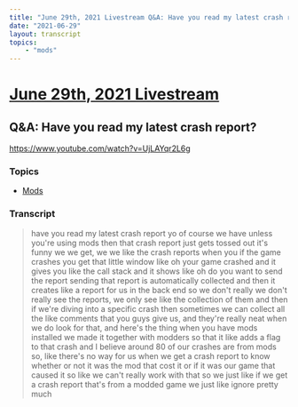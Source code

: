 ```yaml
---
title: "June 29th, 2021 Livestream Q&A: Have you read my latest crash report?"
date: "2021-06-29"
layout: transcript
topics:
    - "mods"
---
```

# [June 29th, 2021 Livestream](../2021-06-29.md)
## Q&A: Have you read my latest crash report?
https://www.youtube.com/watch?v=UjLAYqr2L6g

### Topics
* [Mods](../topics/mods.md)

### Transcript

> have you read my latest crash report yo of course we have unless you're using mods then that crash report just gets tossed out it's funny we we get, we we like the crash reports when you if the game crashes you get that little window like oh your game crashed and it gives you like the call stack and it shows like oh do you want to send the report sending that report is automatically collected and then it creates like a report for us in the back end so we don't really we don't really see the reports, we only see like the collection of them and then if we're diving into a specific crash then sometimes we can collect all the like comments that you guys give us, and they're really neat when we do look for that, and here's the thing when you have mods installed we made it together with modders so that it like adds a flag to that crash and I believe around 80 of our crashes are from mods so, like there's no way for us when we get a crash report to know whether or not it was the mod that cost it or if it was our game that caused it so like we can't really work with that so we just like if we get a crash report that's from a modded game we just like ignore pretty much

